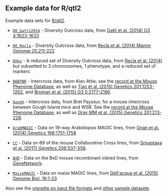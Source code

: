 ## Example data for R/qtl2

Example data sets for [R/qtl2](https://kbroman.org/qtl2).

- [`DO_Gatti2014`](DO_Gatti2014) - Diversity Outcross data, from
  [Gatti et al. (2014) G3 4:1623-1633](http://www.g3journal.org/content/4/9/1623.full.pdf)

- [`DO_Recla`](DO_Recla) - Diversity Outcross data, from
  [Recla et al. (2014) Mamm Genome 25:211-222](https://www.ncbi.nlm.nih.gov/pubmed/24700285)

- [`DOex`](DOex) - A reduced set of Diversity Outcross data, from
  [Recla et al. (2014)](https://www.ncbi.nlm.nih.gov/pubmed/24700285)
  but subsetted to 3 chromosomes, 1 phenotype, and a reduced set of markers

- [`B6BTBR`](B6BTBR) - Intercross data, from Alan Attie; see the
  [record at the Mouse Phenome Database](https://phenome.jax.org/projects/Attie1),
  as well as
  [Tian et al. (2015) Genetics 201:1253-1262](https://doi.org/10.1534/genetics.115.179432),
  and
  [Broman et al. (2015) G3 5:2177-2186](https://doi.org/10.1534/g3.115.019778).

- [`Gough`](Gough) - Intercross data, from Bret Payseur, for a mouse
  intercross between Gough Island mice and WSB. See
  the
  [record at the Mouse Phenome Database](https://phenome.jax.org/projects/Payseur1),
  as well as
  [Gray MM et al. (2015) Genetics 201:213-228](https://doi.org/10.1534/genetics.115.177790).

- [`ArabMAGIC`](ArabMAGIC) - Data on 19-way Arabidopsis MAGIC lines,
  from [Gnan et al. (2014) Genetics 198:1751-1758](https://doi.org/10.1534/genetics.114.170746)

- [`CC`](CC) - Data on 69 of the mouse Collaborative Cross lines, from
  [Srivastava et al. (2017) Genetics 206:537-556](https://doi.org/10.1534/genetics.116.198838).

- [`BXD`](BXD) - Data on the BxD mouse recombinant inbred lines, from
  [GeneNetwork](http://gn2.genenetwork.org).

- [`MaizeMAGIC`](MaizeMAGIC) - Data on maize MAGIC lines, from
  [Dell'acqua et al. (2015) Genome Biol. 16:1-23](https://doi.org/10.1186/s13059-015-0716-z)

Also see the
[vignette on input file formats](https://kbroman.org/qtl2/assets/vignettes/input_files.html)
and [other sample datasets](https://kbroman.org/qtl2/pages/sampledata.html).
